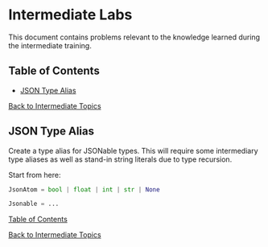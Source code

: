 # Intermediate Labs

This document contains problems relevant to the knowledge learned during the intermediate training.

## Table of Contents

- [JSON Type Alias](#json-type-alias)

[Back to Intermediate Topics](/intermediate/README.md)

## JSON Type Alias

Create a type alias for JSONable types. This will require some intermediary type aliases as well as stand-in string literals due to type recursion.

Start from here:

```python
JsonAtom = bool | float | int | str | None

Jsonable = ...
```

[Table of Contents](#table-of-contents)

[Back to Intermediate Topics](/intermediate/README.md)
